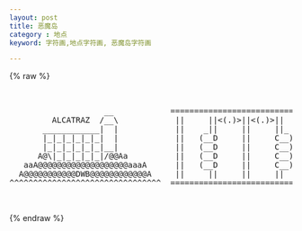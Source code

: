 ```yaml
---
layout: post
title: 恶魔岛
category : 地点
keyword: 字符画,地点字符画, 恶魔岛字符画

---
```

{% raw %}
<pre>


                    __            ================================
         ALCATRAZ  /__\            ||     ||<(.)>||<(.)>||     || 
       ____________|  |            ||    _||     ||     ||_    || 
       |_|_|_|_|_|_|  |            ||   (__D     ||     C__)   || 
       |_|_|_|_|_|_|__|            ||   (__D     ||     C__)   ||
      A@\|_|_|_|_|_|/@@Aa          ||   (__D     ||     C__)   ||
   aaA@@@@@@@@@@@@@@@@@@@aaaA      ||   (__D     ||     C__)   ||
  A@@@@@@@@@@@DWB@@@@@@@@@@@@A     ||     ||     ||     ||  dwb||
^^^^^^^^^^^^^^^^^^^^^^^^^^^^^^^^  ================================

 </pre>
{% endraw %}
